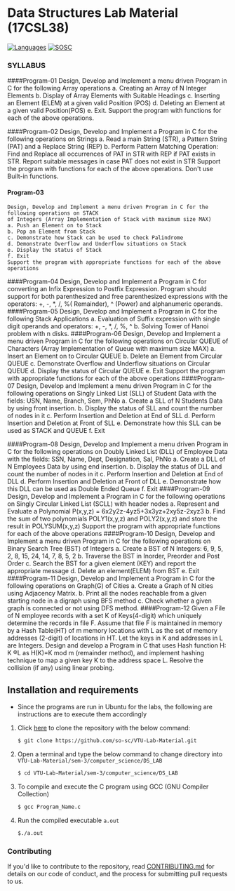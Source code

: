 # Data Structures Lab Material (17CSL38)
 [![Languages](https://img.shields.io/badge/Language-C-blue.svg?style=for-the-badge)](https://sosc.org.in) [![SOSC](https://is.gd/visit_sosc_badge)](https://sosc.org.in) 
 
### SYLLABUS

####Program-01
    Design, Develop and Implement a menu driven Program in C for the following Array operations a. Creating an Array of N Integer Elements
    b. Display of Array Elements with Suitable Headings
    c. Inserting an Element (ELEM) at a given valid Position (POS)
    d. Deleting an Element at a given valid Position(POS)
    e. Exit.
    Support the program with functions for each of the above operations.

####Program-02 
    Design, Develop and Implement a Program in C for the following operations on Strings
    a. Read a main String (STR), a Pattern String (PAT) and a Replace String (REP)
    b. Perform Pattern Matching Operation: Find and Replace all occurrences of PAT in STR with
    REP if PAT exists in STR. Report suitable messages in case PAT does not exist in STR
    Support the program with functions for each of the above operations. Don't use Built-in functions. 
#### Program-03 
    Design, Develop and Implement a menu driven Program in C for the following operations on STACK
    of Integers (Array Implementation of Stack with maximum size MAX)
    a. Push an Element on to Stack
    b. Pop an Element from Stack
    c. Demonstrate how Stack can be used to check Palindrome
    d. Demonstrate Overflow and Underflow situations on Stack
    e. Display the status of Stack
    f. Exit
    Support the program with appropriate functions for each of the above operations  
####Program-04 
    Design, Develop and Implement a Program in C for converting an Infix Expression to Postfix
    Expression. Program should support for both parenthesized and free parenthesized expressions with the
    operators: +, -, *, /, %( Remainder), ^ (Power) and alphanumeric operands.
####Program-05 
    Design, Develop and Implement a Program in C for the following Stack Applications 
    a. Evaluation of
    Suffix expression with single digit operands and operators: +, -, *, /, %, ^ 
    b. Solving Tower of Hanoi
    problem with n disks.
####Program-06 
    Design, Develop and Implement a menu driven Program in C for the following operations on Circular
    QUEUE of Characters (Array Implementation of Queue with maximum size MAX)
    a. Insert an Element on to Circular QUEUE
    b. Delete an Element from Circular QUEUE
    c. Demonstrate Overflow and Underflow situations on Circular QUEUE
    d. Display the status of Circular QUEUE
    e. Exit
    Support the program with appropriate functions for each of the above operations 
####Program-07 
    Design, Develop and Implement a menu driven Program in C for the following operations on Singly
    Linked List (SLL) of Student Data with the fields: USN, Name, Branch, Sem, PhNo
    a. Create a SLL of N Students Data by using front insertion.
    b. Display the status of SLL and count the number of nodes in it
    c. Perform Insertion and Deletion at End of SLL
    d. Perform Insertion and Deletion at Front of SLL
    e. Demonstrate how this SLL can be used as STACK and QUEUE
    f. Exit

####Program-08 
    Design, Develop and Implement a menu driven Program in C for the following operations on Doubly
    Linked List (DLL) of Employee Data with the fields: SSN, Name, Dept, Designation, Sal, PhNo
    a. Create a DLL of N Employees Data by using end insertion.
    b. Display the status of DLL and count the number of nodes in it
    c. Perform Insertion and Deletion at End of DLL
    d. Perform Insertion and Deletion at Front of DLL
    e. Demonstrate how this DLL can be used as Double Ended Queue
    f. Exit 
####Program-09 
    Design, Develop and Implement a Program in C for the following operations on Singly Circular
    Linked List (SCLL) with header nodes
    a. Represent and Evaluate a Polynomial P(x,y,z) = 6x2y2z-4yz5+3x3yz+2xy5z-2xyz3
    b. Find the sum of two polynomials POLY1(x,y,z) and POLY2(x,y,z) and store the result in
    POLYSUM(x,y,z)
    Support the program with appropriate functions for each of the above operations
####Program-10 
    Design, Develop and Implement a menu driven Program in C for the following operations on Binary
    Search Tree (BST) of Integers
    a. Create a BST of N Integers: 6, 9, 5, 2, 8, 15, 24, 14, 7, 8, 5, 2
    b. Traverse the BST in Inorder, Preorder and Post Order
    c. Search the BST for a given element (KEY) and report the appropriate message
    d. Delete an element(ELEM) from BST
    e. Exit 
####Program-11
    Design, Develop and Implement a Program in C for the following operations on Graph(G) of Cities
    a. Create a Graph of N cities using Adjacency Matrix.
    b. Print all the nodes reachable from a given starting node in a digraph using BFS method
    c. Check whether a given graph is connected or not using DFS method.
####Program-12 
    Given a File of N employee records with a set K of Keys(4-digit) which uniquely determine the records
    in file F. Assume that file F is maintained in memory by a Hash Table(HT) of m memory locations
    with L as the set of memory addresses (2-digit) of locations in HT. Let the keys in K and addresses in L
    are Integers. Design and develop a Program in C that uses Hash function H: K ®L as H(K)=K mod m
    (remainder method), and implement hashing technique to map a given key K to the address space L.
    Resolve the collision (if any) using linear probing. 

## Installation and  requirements 
- Since the programs are run in Ubuntu for the labs, the following are instructions are to execute them accordingly
1. Click [here](https://github.com/so-sc/VTU-Lab-Material/archive/master.zip) to clone the repository with the below command:
    ```sh
    $ git clone https://github.com/so-sc/VTU-Lab-Material.git
    ``` 
2. Open a terminal and type the below command to change directory into `VTU-Lab-Material/sem-3/computer_science/DS_LAB`

    ```sh
    $ cd VTU-Lab-Material/sem-3/computer_science/DS_LAB
    ```
3. To compile and execute the C program using GCC (GNU Compiler Collection)
    ```sh
    $ gcc Program_Name.c
    ```
4. Run the compiled executable `a.out`
    ```sh
    $./a.out
    ```
    
### Contributing
If you'd like to contribute to the repository, read [CONTRIBUTING.md](https://github.com/so-sc/VTU-Lab-Material/blob/master/CONTRIBUTING.md) for details on our code of conduct, and the process for submitting pull requests to us.
